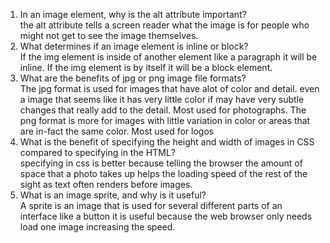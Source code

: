 1. In an image element, why is the alt attribute important?<br />
the alt attribute tells a screen reader what the image is for people who might not get to see the image themselves.
2. What determines if an image element is inline or block? <br />
  If the img element is inside of another element like a paragraph it will be inline.
  If the img element is by itself it will be a block element.
3. What are the benefits of jpg or png image file formats?<br />
The jpg format is used for images that have alot of color and detail. even a image that seems like it has very little color if may have very subtle changes that really add to the detail. Most used for photographs.
The png format is more for images with little variation in color or areas that are in-fact the same color. Most used for logos
1. What is the benefit of specifying the height and width of images in CSS compared to specifying in the HTML?<br />
specifying in css is better because telling the browser the amount of space that a photo takes up helps the loading speed of the rest of the sight as text often renders before images.
2. What is an image sprite, and why is it useful?<br />
A sprite is an image that is used for several different parts of an interface like a button it is useful because the web browser only needs load one image increasing the speed.
